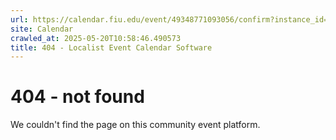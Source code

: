 ```yaml
---
url: https://calendar.fiu.edu/event/49348771093056/confirm?instance_id=49348840030589&return=https%3A%2F%2Fcalendar.fiu.edu%2Fmarc
site: Calendar
crawled_at: 2025-05-20T10:58:46.490573
title: 404 - Localist Event Calendar Software
---
```


# 404 - not found
We couldn't find the page on this community event platform.
